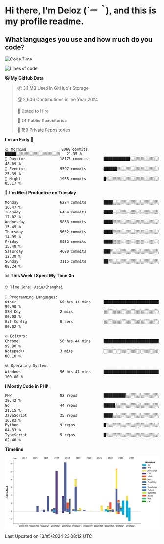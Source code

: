 # **Hi there, I'm Deloz (*´ー｀*), and this is my profile readme.**

## **What languages you use and how much do you code?**

<!--START_SECTION:waka-->
![Code Time](http://img.shields.io/badge/Code%20Time-3%2C978%20hrs%2039%20mins-blue)

![Lines of code](https://img.shields.io/badge/From%20Hello%20World%20I%27ve%20Written-38.4%20million%20lines%20of%20code-blue)

**🐱 My GitHub Data** 

> 📦 3.1 MB Used in GitHub's Storage 
 > 
> 🏆 2,606 Contributions in the Year 2024
 > 
> 💼 Opted to Hire
 > 
> 📜 34 Public Repositories 
 > 
> 🔑 189 Private Repositories 
 > 
**I'm an Early 🐤** 

```text
🌞 Morning                8068 commits        █████░░░░░░░░░░░░░░░░░░░░   21.35 % 
🌆 Daytime                18175 commits       ████████████░░░░░░░░░░░░░   48.09 % 
🌃 Evening                9597 commits        ██████░░░░░░░░░░░░░░░░░░░   25.39 % 
🌙 Night                  1955 commits        █░░░░░░░░░░░░░░░░░░░░░░░░   05.17 % 
```
📅 **I'm Most Productive on Tuesday** 

```text
Monday                   6224 commits        ████░░░░░░░░░░░░░░░░░░░░░   16.47 % 
Tuesday                  6434 commits        ████░░░░░░░░░░░░░░░░░░░░░   17.02 % 
Wednesday                5838 commits        ████░░░░░░░░░░░░░░░░░░░░░   15.45 % 
Thursday                 5652 commits        ████░░░░░░░░░░░░░░░░░░░░░   14.95 % 
Friday                   5852 commits        ████░░░░░░░░░░░░░░░░░░░░░   15.48 % 
Saturday                 4680 commits        ███░░░░░░░░░░░░░░░░░░░░░░   12.38 % 
Sunday                   3115 commits        ██░░░░░░░░░░░░░░░░░░░░░░░   08.24 % 
```


📊 **This Week I Spent My Time On** 

```text
🕑︎ Time Zone: Asia/Shanghai

💬 Programming Languages: 
Other                    56 hrs 44 mins      █████████████████████████   99.90 % 
SSH Key                  2 mins              ░░░░░░░░░░░░░░░░░░░░░░░░░   00.08 % 
Git Config               0 secs              ░░░░░░░░░░░░░░░░░░░░░░░░░   00.02 % 

🔥 Editors: 
Chrome                   56 hrs 44 mins      █████████████████████████   99.90 % 
Notepad++                3 mins              ░░░░░░░░░░░░░░░░░░░░░░░░░   00.10 % 

💻 Operating System: 
Windows                  56 hrs 47 mins      █████████████████████████   100.00 % 
```

**I Mostly Code in PHP** 

```text
PHP                      82 repos            ██████████░░░░░░░░░░░░░░░   39.42 % 
Go                       44 repos            █████░░░░░░░░░░░░░░░░░░░░   21.15 % 
JavaScript               35 repos            ████░░░░░░░░░░░░░░░░░░░░░   16.83 % 
Python                   9 repos             █░░░░░░░░░░░░░░░░░░░░░░░░   04.33 % 
TypeScript               5 repos             █░░░░░░░░░░░░░░░░░░░░░░░░   02.40 % 
```



**Timeline**

![Lines of Code chart](https://raw.githubusercontent.com/deloz/deloz/main/assets/bar_graph.png)


 Last Updated on 13/05/2024 23:08:12 UTC
<!--END_SECTION:waka-->
